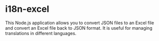 # i18n-excel
This Node.js application allows you to convert JSON files to an Excel file and convert an Excel file back to JSON format. It is useful for managing translations in different languages.
